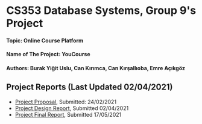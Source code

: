 # CS353 Database Systems, Group 9's Project
#### Topic: Online Course Platform
#### Name of The Project: YouCourse
#### Authors: Burak Yiğit Uslu, Can Kırımca, Can Kırşallıoba, Emre Açıkgöz

## Project Reports (Last Updated 02/04/2021)
- [Project Proposal](https://drive.google.com/file/d/1ayjFOAjJumQbzbv-vIl_XUbEjW9cs7Fy/view?usp=sharing), Submitted: 24/02/2021
- [Project Design Report](https://drive.google.com/file/d/1SekyMf2DKIB5C39YHIK7eQbuiIt13aAd/view?usp=sharing), Submitted 02/04/2021
- [Project Final Report](https://drive.google.com/file/d/1vYANqpIf6FZ1YYWTjfB2nBFnzNaAHnP6/view?usp=sharing), Submitted 17/05/2021
